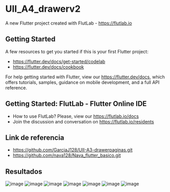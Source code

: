 # UII_A4_drawerv2

A new Flutter project created with FlutLab - https://flutlab.io

## Getting Started

A few resources to get you started if this is your first Flutter project:

- https://flutter.dev/docs/get-started/codelab
- https://flutter.dev/docs/cookbook

For help getting started with Flutter, view our
https://flutter.dev/docs, which offers tutorials,
samples, guidance on mobile development, and a full API reference.

## Getting Started: FlutLab - Flutter Online IDE

- How to use FlutLab? Please, view our https://flutlab.io/docs
- Join the discussion and conversation on https://flutlab.io/residents

## Link de referencia

- https://github.com/GarciaJ128/UII-A3-drawerpaginas.git
- https://github.com/nava128/Nava_flutter_basico.git

## Resultados

![image](https://github.com/GarciaJ128/UII_A4_drawerv2/assets/143743623/ff17c8fe-f5f4-46ad-b97e-99137908ee7e)
![image](https://github.com/GarciaJ128/UII_A4_drawerv2/assets/143743623/1d79eaef-c887-4cd1-8a67-a510c33111bf)
![image](https://github.com/GarciaJ128/UII_A4_drawerv2/assets/143743623/132a5f0c-ec3f-4926-9ee8-459da8bcb4f0)
![image](https://github.com/GarciaJ128/UII_A4_drawerv2/assets/143743623/4e3856bc-4686-4537-94c5-97e2c9d5fb6c)
![image](https://github.com/GarciaJ128/UII_A4_drawerv2/assets/143743623/abb0aa68-e2c4-458a-a749-74868ab22ae0)
![image](https://github.com/GarciaJ128/UII_A4_drawerv2/assets/143743623/30205f68-e0ab-4b03-8115-504e6fed663e)
![image](https://github.com/GarciaJ128/UII_A4_drawerv2/assets/143743623/ecb820cc-91f8-4cc1-b92c-7728ed6e35e3)






